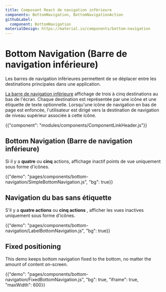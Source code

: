 ```yaml
---
title: Composant React de navigation inférieure
components: BottomNavigation, BottomNavigationAction
githubLabel:
  component: BottomNavigation
materialDesign: https://material.io/components/bottom-navigation
---
```


# Bottom Navigation (Barre de navigation inférieure)

<p class="description">Les barres de navigation inférieures permettent de se déplacer entre les destinations principales dans une application.</p>

[La barre de navigation inférieure](https://material.io/design/components/bottom-navigation.html) affichage de trois à cinq destinations au bas de l'écran. Chaque destination est représentée par une icône et une étiquette de texte optionnelle. Lorsqu'une icône de navigation en bas de page est enfoncée, l'utilisateur est dirigé vers la destination de navigation de niveau supérieur associée à cette icône.

{{"component": "modules/components/ComponentLinkHeader.js"}}

## Bottom Navigation (Barre de navigation inférieure)

Si il y a **quatre** ou **cinq** actions, affichage inactif points de vue uniquement sous forme d'icônes.

{{"demo": "pages/components/bottom-navigation/SimpleBottomNavigation.js", "bg": true}}

## Navigation du bas sans étiquette

S'il y a **quatre actions** ou **cinq actions** , afficher les vues inactives uniquement sous forme d'icônes.

{{"demo": "pages/components/bottom-navigation/LabelBottomNavigation.js", "bg": true}}

## Fixed positioning

This demo keeps bottom navigation fixed to the bottom, no matter the amount of content on-screen.

{{"demo": "pages/components/bottom-navigation/FixedBottomNavigation.js", "bg": true, "iframe": true, "maxWidth": 600}}
